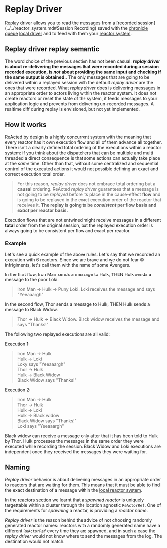 # Replay Driver

Replay driver allows you to read the messages from a [recorded session](../../reactor_system.md#Session Recording)
saved with the [chronicle queue](../../channel_drivers/cq/cq_main.md) [local driver](../../channel_drivers/README.md) and to feed with them your [reactor system](../../reactor_system.md).

## Replay driver replay semantic

The word choice of the previous section has not been casual: ***replay driver* is about re-delivering the messages that were 
recorded during a session recorded execution, is *not* about providing the same input and checking if the same output 
is obtained.**. The only messages that are going to be delivered within a replayed session with the default *replay driver* 
are the ones that were recorded. What *replay driver* does is delivering messages in an appropriate order to actors living 
within the reactor system. It does not create reactors or reset the state of the system, it feeds messages to your
application logic and prevents from delivering un-recorded messages. A realtime diff during replay is envisioned, but not yet implemented.  

## How it works

ReActed by design is a highly concurrent system with the meaning that every reactor has it own execution flow and all of them
advance all together. There isn't a clearly defined total ordering of the executions within a reactor system: if you
think about the dispatchers that can be multiple and multi threaded a direct consequence is that some actions can actually take place
at the *same* time. Other than that, without some centralized and sequential control of the executed actions it would
not possible defining an exact and correct execution total order.

> For this reason, *replay driver* does not embrace total ordering but a **causal** ordering. 
> ReActed *replay driver* guarantees that a message is not going to be *replayed* before its place in the cause-effect
> **flow** and is going to be replayed in the exact execution order of the reactor that receives it.
> **The replay is going to be *consistent* per flow basis and *exact* per reactor basis.**

Execution flows that are not entwined might receive messages in a different **total** order from the original session,
but the replayed execution order is always going to be consistent per flow and exact per reactor.

### Example

Let's see a quick example of the above rules. Let's say that we recorded an execution with 6 reactors. Since we are
brave and we do not fear © infrigiments, let's call them with the name of some Åvengers.

In the first flow, Iron Man sends a message to Hulk, THEN Hulk sends a message to the poor Loki.

> Iron Man -> Hulk -> Puny Loki. Loki receives the message and says "Yeeaaargh"

In the second flow, Thor sends a message to Hulk, THEN Hulk sends a message to Black Widow.

> Thor -> Hulk -> Black Widow. Black widow receives the message and says "Thanks!"

The following two replayed executions are all valid:

Execution 1:

> Iron Man -> Hulk  
> Hulk -> Loki  
> Loky says "Yeeaaargh"  
> Thor -> Hulk  
> Hulk -> Black Widow  
> Black Widow says "Thanks!"   

Execution 2:

> Iron Man -> Hulk  
> Thor -> Hulk  
> Hulk -> Loki  
> Hulk -> Black widow  
> Black Widow says "Thanks!"  
> Loki says "Yeeaaargh"  

Black widow can receive a message only after that it has been told to Hulk by Thor.
Hulk processes the messages in the same order they were executed while recording the session.
Black Widow and Loki executions are independent once they received the messages they were waiting for.

## Naming

*Replay driver* behavior is about delivering messages in an appropriate order to reactors that are waiting for them.
This means that it must be able to find the exact destination of a message within the [local reactor system](../../reactor_system.md).

In the [reactors section](../../reactor.md) we learnt that a *spawned reactor* is uniquely targettable within a cluster
through the location agnostic `ReActorRef`. One of the requirements for *spawning* a reactor, is providing a *reactor name*.

*Replay driver* is the reason behind the advice of not choosing randomly generated reactor names: reactors with a randomly
generated name have a different `ReActorRef` every time they are spawned, and in such a case the *replay driver* would not
know where to send the messages from the log. The destination would not match.


